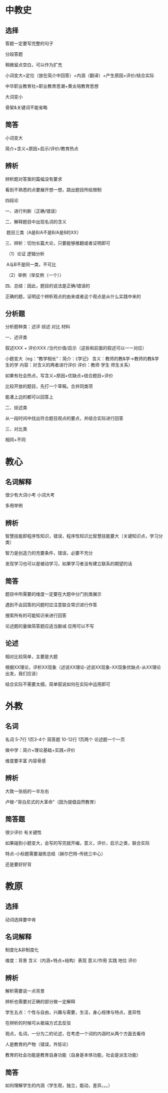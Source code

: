 # 中教史

## 选择

答题一定要写完整的句子

分段答题

稍微留点空白，可以作为扩充

小词变大=定位（放在简介中回答）+内涵（翻译）+产生原因+评价/结合实际

中华职业教育社=职业教育思潮+黄炎培教育思想

大词变小

骨架&关键词不能省略

## 简答

小词变大

简介+含义+原因+启示/评价/教育热点

## 辨析

辨析题对答案的篇幅没有要求

看到不熟悉的点要展开想一想，跳出题目所给限制

四段论

一、进行判断（正确/错误）

二、解释题目中出现名词的含义

​	题目三类（A是B/A不是B/A是B的XX）

三、辨析：切勿长篇大论，只要能够推翻或者证明即可

​	（1）论证 逻辑分析

​		A与B不是同一类，不可比

​	（2）举例（举反例（一个））

四、总结：因此，题目的说法是正确/错误的 

正确的题，证明这个辨析观点的由来或者这个观点是从什么实践中来的

## 分析题

分析题种类：述评 综述 对比 材料

一、述评类

叙述XXX + 评价XXX /当代价值/启示（这些和前面的叙述可以一一对应）

小题变大（eg：“教学相长”：简介：《学记》 含义：教师的教&学->教师的教&学生的学 内容：对含义的两者进行评价 评价：教师 学生 师生关系）

如果有社会热点，写含义+原因+优缺点+结合题目+评价

比较开放的题目，先打一个草稿，合并同类项

能凑上边的都可以回答上

二、综述类

从一段时间中找出符合题目观点的要点，并结合实际进行回答

三、对比类

相同+不同

# 教心

## 名词解释

很少有大词小考 小词大考

多用举例

## 辨析

智慧技能即程序性知识，错误，程序性知识比智慧技能要大（关键知识点，学习分类）

智力是创造力的充要条件，错误，必要不充分

发现学习也可以是被动学习，如果学习者没有建立联系的期望的话

## 简答

题目中所需要的维度一定要在大题中分门别类展示

遇到不会回答的问题时应注意联合常识进行作答

搜索所有的可能知识来进行回答

论述题的量做简答题应适当删减 应用可以不写

## 论述

相对比较简单，主要是大题

根据XX理论，评析XX现象（述说XX理论-述说XX现象-XX现象优缺点-从XX理论出发，我们应该）

结合实际不需要太细，简单叙说如何在实际中运用即可

# 外教

## 名词

名词 5-7行 1页3-4个 简答题 10-12行 1页两个 论述题一个一页

做中学：简介+理论基础+实践+评价

维度要丰富 内容骨感

## 辨析

大致一张纸的一半左右

卢梭-“哥白尼式的大革命”（因为提倡自然教育）

## 简答题

很少评价 有关键性

如果碰到小题变大，会写的写完就开编，意义，评价，启示之类，联合实际

特点-小标题需要凝练总结（赫尔巴特-传统三中心）

还是要好好背

# 教原

## 选择

动词选择要中肯

## 名词解释

制度化&非制度化

维度：背景 含义（内涵+特点+结构）表现 意义/作用 实践 地位 评价

## 辨析

解析需要说一点背景

辨析也需要对正确的部分做一定解释

学生五点：个性与自由，兴趣与需要，生活，身心规律与特点，差异性

在辨析的时候可从极端方式去反驳

观点，名词，一分为二的论述，在考虑一个词的内涵时从两个方面去看待

人是教育的产物（错误，外铄论）

教育的社会功能是教育自身功能（自身是本体功能，社会是派生功能）

## 简答

如何理解学生的内涵（学生观，独立，能动，差异。。。）